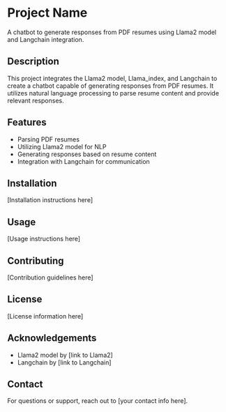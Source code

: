 # Project Name

A chatbot to generate responses from PDF resumes using Llama2 model and Langchain integration.

## Description

This project integrates the Llama2 model, Llama_index, and Langchain to create a chatbot capable of generating responses from PDF resumes. It utilizes natural language processing to parse resume content and provide relevant responses.

## Features

- Parsing PDF resumes
- Utilizing Llama2 model for NLP
- Generating responses based on resume content
- Integration with Langchain for communication

## Installation

[Installation instructions here]

## Usage

[Usage instructions here]

## Contributing

[Contribution guidelines here]

## License

[License information here]

## Acknowledgements

- Llama2 model by [link to Llama2]
- Langchain by [link to Langchain]

## Contact

For questions or support, reach out to [your contact info here].
